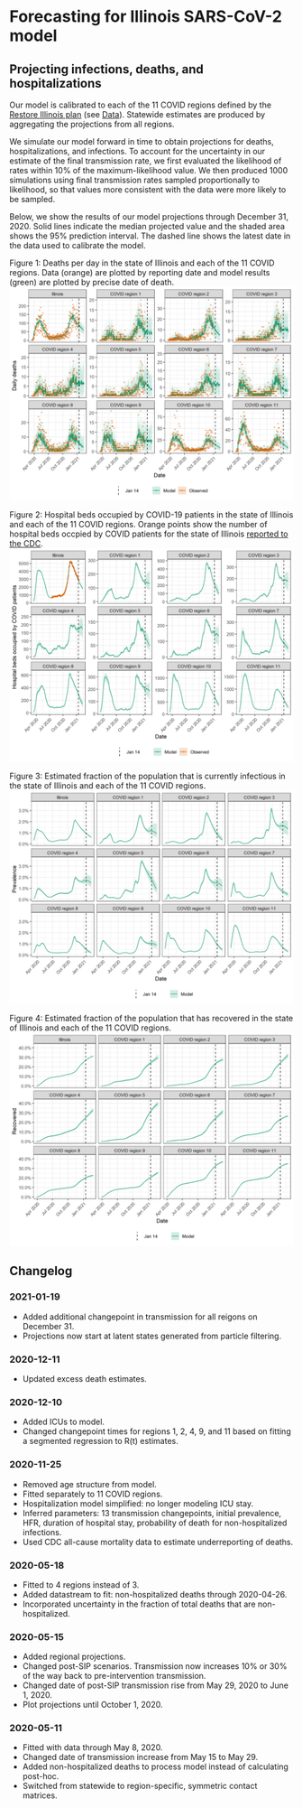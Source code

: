 # Forecasting for Illinois SARS-CoV-2 model

## Projecting infections, deaths, and hospitalizations

Our model is calibrated to each of the 11 COVID regions defined by the [Restore Illinois plan](https://coronavirus.illinois.gov/s/restore-illinois-introduction) (see [Data](../Data)). 
Statewide estimates are produced by aggregating the projections from all regions.

We simulate our model forward in time to obtain projections for deaths, hospitalizations, and infections.
To account for the uncertainty in our estimate of the final transmission rate, we first evaluated the likelihood of rates within 10% of the maximum-likelihood value.
We then produced 1000 simulations using final transmission rates sampled proportionally to likelihood, so that values more consistent with the data were more likely to be sampled.

Below, we show the results of our model projections through December 31, 2020.
Solid lines indicate the median projected value and the shaded area shows the 95% prediction interval. 
The dashed line shows the latest date in the data used to calibrate the model.

Figure 1: Deaths per day in the state of Illinois and each of the 11 COVID regions. Data (orange) are plotted by reporting date and model results (green) are plotted by precise date of death.
![Figure 1](./plots/uc_deaths.png)

Figure 2: Hospital beds occupied by COVID-19 patients in the state of Illinois and each of the 11 COVID regions. Orange points show the number of hospital beds occpied by COVID patients for the state of Illinois [reported to the CDC](https://healthdata.gov/dataset/covid-19-reported-patient-impact-and-hospital-capacity-state-timeseries).
![Figure 2](./plots/uc_hosp.png)

Figure 3: Estimated fraction of the population that is currently infectious in the state of Illinois and each of the 11 COVID regions. 
![Figure 3](./plots/uc_prevalence.png)

Figure 4: Estimated fraction of the population that has recovered in the state of Illinois and each of the 11 COVID regions.
![Figure 4](./plots/uc_seroprevalence.png)

## Changelog

### 2021-01-19
* Added additional changepoint in transmission for all reigons on December 31.
* Projections now start at latent states generated from particle filtering.

### 2020-12-11
* Updated excess death estimates.

### 2020-12-10
* Added ICUs to model.
* Changed changepoint times for regions 1, 2, 4, 9, and 11 based on fitting a segmented regression to R(t) estimates.

### 2020-11-25
* Removed age structure from model.
* Fitted separately to 11 COVID regions.
* Hospitalization model simplified: no longer modeling ICU stay.
* Inferred parameters: 13 transmission changepoints, initial prevalence, HFR, duration of hospital stay, probability of death for non-hospitalized infections.
* Used CDC all-cause mortality data to estimate underreporting of deaths.

### 2020-05-18
* Fitted to 4 regions instead of 3.
* Added datastream to fit: non-hospitalized deaths through 2020-04-26.
* Incorporated uncertainty in the fraction of total deaths that are non-hospitalized. 

### 2020-05-15
* Added regional projections.
* Changed post-SIP scenarios. Transmission now increases 10% or 30% of the way back to pre-intervention transmission.
* Changed date of post-SIP transmission rise from May 29, 2020 to June 1, 2020.
* Plot projections until October 1, 2020.

### 2020-05-11
* Fitted with data through May 8, 2020. 
* Changed date of transmission increase from May 15 to May 29.
* Added non-hospitalized deaths to process model instead of calculating post-hoc. 
* Switched from statewide to region-specific, symmetric contact matrices.

